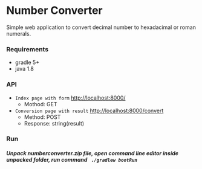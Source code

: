 # Number Converter
Simple web application to convert decimal number to hexadacimal or roman numerals.
### Requirements
+ gradle 5+
+ java 1.8

### API
+ `Index page with form` <http://localhost:8000/>
    + Mothod: GET
+ `Conversion page with result` <http://localhost:8000/convert>
    +  Method: POST
    +  Response: string(result)
    
### Run
##### Unpack numberconverter.zip file, open command line editor inside unpacked folder, run command ` ./gradlew bootRun`
